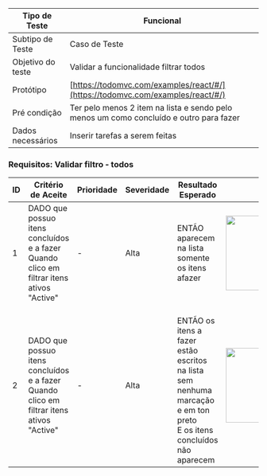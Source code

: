 | Tipo de Teste | Funcional |
|---------------|-----------|
| Subtipo de Teste | Caso de Teste |
| Objetivo do teste | Validar a funcionalidade filtrar todos |
| Protótipo | [https://todomvc.com/examples/react/#/](https://todomvc.com/examples/react/#/) |
| Pré condição | Ter pelo menos 2 item na lista e sendo pelo menos um como concluído e outro para fazer |
| Dados necessários | Inserir tarefas a serem feitas |

### Requisitos: Validar filtro - todos

| ID | Critério de Aceite | Prioridade | Severidade | Resultado Esperado | Resultado Obtido | Defeitos | Status |
|----|---------------------|------------|------------|--------------------|------------------|----------|--------|
| 1  | DADO que possuo itens concluídos e a fazer <br>Quando clico em filtrar itens ativos "Active"  | - | Alta | ENTÃO aparecem na lista somente os itens afazer | <img src="https://github.com/laismedrado/todomvc/assets/31759644/d114b7df-65c4-4c75-8763-e56b1052131b" width="350" height="150"  /> | - | 😀 |
| 2  | DADO que possuo itens concluídos e a fazer <br>Quando clico em filtrar itens ativos "Active" | - | Alta | <br>ENTÃO os itens a fazer estão escritos na lista sem nenhuma marcação e em ton preto <br>E os itens concluídos não aparecem | <img src="https://github.com/laismedrado/todomvc/assets/31759644/e775c3f1-8736-4e62-a265-116950f97929" width="350" height="150"  /> | - | 😀 |

